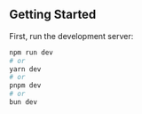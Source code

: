 
## Getting Started

First, run the development server:

```bash
npm run dev
# or
yarn dev
# or
pnpm dev
# or
bun dev
```
